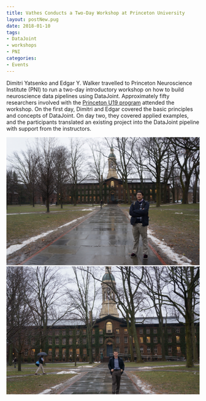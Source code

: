 ```yaml
---
title: Vathes Conducts a Two-Day Workshop at Princeton University
layout: postNew.pug
date: 2018-01-10 
tags:
- DataJoint
- workshops
- PNI
categories: 
- Events
---
```

Dimitri Yatsenko and Edgar Y. Walker travelled to Princeton Neuroscience Institute (PNI) to run a two-day introductory workshop on how to build neuroscience data pipelines using DataJoint. Approximately fifty researchers involved with the [Princeton U19 program](https://www.princeton.edu/news/2017/10/24/seven-princeton-researchers-receive-nih-brain-initiative-awards) attended the workshop. On the first day, Dimitri and Edgar covered the basic principles and concepts of DataJoint. On day two, they covered applied examples, and the participants translated an existing project into the DataJoint pipeline with support from the instructors. 

![](/static/posts/Vathes-Conducts-a-Two-Day-Workshop-at-Princeton-University/Princeton1.jpg "Edgar visiting Princeton")
![](/static/posts/Vathes-Conducts-a-Two-Day-Workshop-at-Princeton-University/Princeton2.jpg "Dimitri visiting Princeton")
